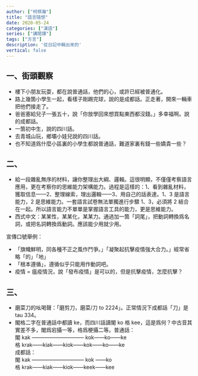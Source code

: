 ```yaml
---
author: ["柯棋瀚"]
title: "語言隨想"
date: 2020-05-24
categories: ["漢語"]
series: ["講閒譚"]
tags: ["方言"]
description: '從日記中輯出來的'
vertical: false
---
```


## 一、街頭觀察

- 樓下小朋友玩耍，都在說普通話，他們的心，或許已經被普通化。
- 路上幾箇小學生一起，看樣子剛踢完球，說的是成都話。正走著，開來一輛車把他們接走了。
- 爸爸塞給兒子一張五十，說「你放學回來想買點東西都沒錢。」多幸福啊。說的成都話。
- 一箇初中生，說的四川話。
- 去青城山玩，鄉壩小娃兒說的四川話。
- 也不知道爲什麼小區裏的小學生都說普通話，難道家裏有錢一些嬌貴一些？

## 二、

- 給一段雜亂無序的材料，讓你整理出大綱、邏輯。這很明顯，不僅僅考察語言應用，更在考察你的思維能力架構能力。過程是這樣的：1、看到雜亂材料，獲取信息——2、整理線索，理出邏輯——3、用自己的話表達。1、3 是語言能力，2 是思維能力。一套語言試卷無法單獨進行步驟 1、3，必須將 2 結合在一起。所以語言能力不單單是掌握語言工具的能力，更是思維能力。
- 西式中文：某某性，某某化，某某力。通過加一箇「詞尾」，把動詞轉換爲名詞，或把名詞轉換爲動詞。應該能少用就少用。

宣傳口號舉例：

- 「旗幟鮮明，同各種不正之風作鬥爭。」「凝聚起抗擊疫情強大合力。」經常省略「的」「地」
- 「根本遵循」，遵循似乎只能用作動詞吧。
- 疫情 = 瘟疫情況，說「發布疫情」是可以的，但是抗擊疫情，怎麼抗擊？

## 三、

- 磨菜刀的吆喝聲：「磨剪刀，磨菜/刀 to 2224」。正常情況下成都話「刀」是 tau 334。
- 閣格二字在普通話中都讀 ke，而四川話讀閣 ko 格 kee，這是爲何？中古音其實差不多，閣爲宕攝一等，格爲梗攝二等。普通話：  
  閣 kak —————————— kok——ko——ke  
  格 krak——kiak——kiok——kok——ko——ke  
  成都話：  
  閣 kak —————————— kok ——ko  
  格 krak——kiak——kiok——keek——kee 

## 